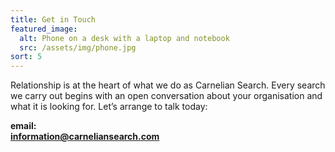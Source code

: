 ```yaml
---
title: Get in Touch
featured_image:
  alt: Phone on a desk with a laptop and notebook
  src: /assets/img/phone.jpg
sort: 5
---
```

Relationship is at the heart of what we do as Carnelian Search. Every search we carry out begins with an open conversation about your organisation and what it is looking for. Let’s arrange to talk today:

**email:**\
**[information@carneliansearch.com](mailto:information@carneliansearch.com)**